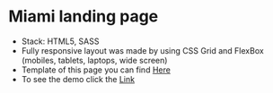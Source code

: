 # Miami landing page
- Stack: HTML5, SASS
- Fully responsive layout was made by using CSS Grid and FlexBox (mobiles, tablets, laptops, wide screen)
- Template of this page you can find [Here](https://www.figma.com/file/nHz8bflIwJaWP3P99vKTH5/miami_home_new?node-id=0%3A2)
- To see the demo click the [Link](https://artemlav.github.io/layout_miami/)